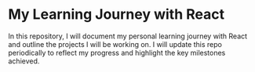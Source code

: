 # My Learning Journey with React
 In this repository, I will document my personal learning journey with React and outline the projects I will be working on. 
 I will update this repo periodically to reflect my progress and highlight the key milestones achieved.
